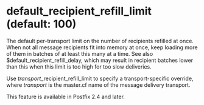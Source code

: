 # default_recipient_refill_limit (default: 100)

The default per-transport limit on the number of recipients refilled at
once. When not all message recipients fit into memory at once, keep
loading more of them in batches of at least this many at a time. See also
$default\_recipient\_refill\_delay, which may result in recipient batches
lower than this when this limit is too high for too slow deliveries.



 Use *transport*\_recipient\_refill\_limit to specify a
transport-specific override, where *transport* is the master.cf
name of the message delivery transport.



 This feature is available in Postfix 2.4 and later. 


